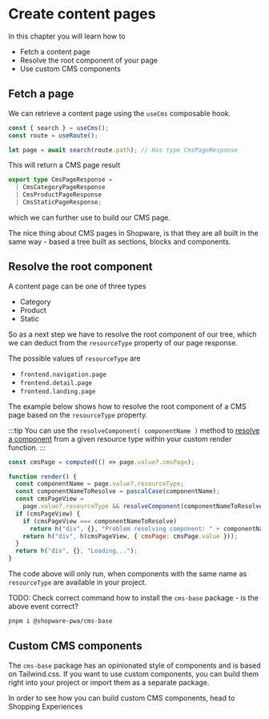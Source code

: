# Create content pages

In this chapter you will learn how to

- Fetch a content page
- Resolve the root component of your page
- Use custom CMS components

## Fetch a page

We can retrieve a content page using the `useCms` composable hook.

```js
const { search } = useCms();
const route = useRoute();

let page = await search(route.path); // Has type CmsPageResponse
```

This will return a CMS page result

```ts
export type CmsPageResponse =
  | CmsCategoryPageResponse
  | CmsProductPageResponse
  | CmsStaticPageResponse;
```

which we can further use to build our CMS page.

The nice thing about CMS pages in Shopware, is that they are all built in the same way - based a tree built as sections, blocks and components.

## Resolve the root component

A content page can be one of three types

- Category
- Product
- Static

So as a next step we have to resolve the root component of our tree, which we can deduct from the `resourceType` property of our page response.

The possible values of `resourceType` are

- `frontend.navigation.page`
- `frontend.detail.page`
- `frontend.landing.page`

The example below shows how to resolve the root component of a CMS page based on the `resourceType` property.

:::tip
You can use the `resolveComponent( componentName )` method to [resolve a component](https://vuejs.org/api/render-function.html#resolvecomponent) from a given resource type within your custom render function.
:::

```js
const cmsPage = computed(() => page.value?.cmsPage);

function render() {
  const componentName = page.value?.resourceType;
  const componentNameToResolve = pascalCase(componentName);
  const cmsPageView =
    page.value?.resourceType && resolveComponent(componentNameToResolve);
  if (cmsPageView) {
    if (cmsPageView === componentNameToResolve)
      return h("div", {}, "Problem resolving component: " + componentName);
    return h("div", h(cmsPageView, { cmsPage: cmsPage.value }));
  }
  return h("div", {}, "Loading...");
}
```

The code above will only run, when components with the same name as `resourceType` are available in your project.

TODO: Check correct command how to install the `cms-base` package - is the above event correct?

```sh
pnpm i @shopware-pwa/cms-base
```

## Custom CMS components

The `cms-base` package has an opinionated style of components and is based on Tailwind.css. If you want to use custom components, you can build them right into your project or import them as a separate package.

In order to see how you can build custom CMS components, head to Shopping Experiences

<PageRef page="../framework/shopping-experiences" title="Shopping Experiences" />
